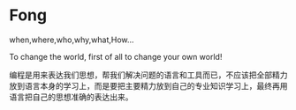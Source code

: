 # Fong
when,where,who,why,what,How...

To change the world, first of all to change your own world!

编程是用来表达我们思想，帮我们解决问题的语言和工具而已，不应该把全部精力放到语言本身的学习上，而是要把主要精力放到自己的专业知识学习上，最终再用语言把自己的思想准确的表达出来。
